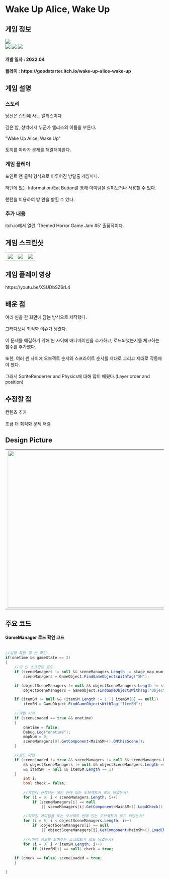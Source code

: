 # Wake Up Alice, Wake Up
<div>
    <h2> 게임 정보 </h2>
    <img src = "https://img.itch.zone/aW1nLzg2NDE1NDYucG5n/347x500/7%2BAG26.png"><br>
    <img src="https://img.shields.io/badge/Unity-yellow?style=flat-square&logo=Unity&logoColor=FFFFFF"/>
    <img src="https://img.shields.io/badge/Horror-black"/>
    <img src="https://img.shields.io/badge/Puzzle-purple"/>
    <h4> 개발 일자 : 2022.04 <br><br>
    플레이 : https://goodstarter.itch.io/wake-up-alice-wake-up
    
  </div>
  <div>
    <h2> 게임 설명 </h2>
    <h3> 스토리 </h3>
     당신은 런던에 사는 앨리스이다.<br><br>
     깊은 밤, 창밖에서 누군가 앨리스의 이름을 부른다.<br><br>
     "Wake Up Alice, Wake Up"<br><br>
     토끼를 따라가 문제를 해결해야한다.
    <h3> 게임 플레이 </h3>
     포인트 앤 클릭 형식으로 이루어진 방탈출 게잉미다.<br><br>
     하단에 있는 Information/Eat Button를 통해 아이템을 살펴보거나 사용할 수 있다.<br><br>
     랜턴을 이용하여 방 안을 밝힐 수 있다. 
     <h3> 추가 내용 </h3>
     itch.io에서 열린 'Themed Horror Game Jam #5' 출품작이다.
  </div>
  <div>
    <h2> 게임 스크린샷 </h2>
      <table>
        <td><img src = "https://img.itch.zone/aW1hZ2UvMTQ4MTg0NS84ODQ0MzAzLnBuZw==/347x500/kOJfKI.png"></td>
        <td><img src = "https://img.itch.zone/aW1hZ2UvMTQ4MTg0NS84ODQ0MzA1LnBuZw==/347x500/AVV0sq.png"></td>
        <td><img src = "https://img.itch.zone/aW1hZ2UvMTQ4MTg0NS84ODQ0MzA0LnBuZw==/347x500/E2YKJS.png"></td>
      </table>
  </div>
    <div>
    <h2> 게임 플레이 영상 </h2>
    https://youtu.be/XSUDbSZ6rL4
  </div>
  <div>
    <h2> 배운 점 </h2>
      여러 씬을 한 화면에 담는 방식으로 제작했다.<br><br>
      그러다보니 최적화 이슈가 생겼다.<br><br>
      이 문제를 해결하기 위해 씬 사이에 애니메이션을 추가하고, 로드되었는지를 체크하는 함수를 추가했다.<br><br>
      또한, 여러 씬 사이에 오브젝트 순서와 스프라이트 순서를 제대로 그리고 제대로 작동해야 했다.<br><br>
      그래서 SpriteRenderrer and Physics에 대해 많이 배웠다.(Layer order and position)
  </div>
  <div>
    <h2> 수정할 점 </h2>
      컨텐츠 추가<br><br>
      조금 더 최적화 문제 해결
   <h2> Design Picture </h2>
   <table>
        <td><img src = "https://postfiles.pstatic.net/MjAyMjA0MTFfNTQg/MDAxNjQ5Njc5Mjc1MDYy.scIPPxZrUqD1IwGQFHNcEtM9pEki5LHxQOetbUeqlBAg.Dg9OApan3D7fS2uSO9xaqKeO8u0Z2rmKBYN3aBrUli8g.JPEG.tdj04131/20220411_211214.jpg?type=w773" height = 500></td>
        <td><img src = "https://postfiles.pstatic.net/MjAyMjA0MTFfMTIw/MDAxNjQ5Njc5Mjc1MDcz._pDf8x_2chUlTG4DIL4ggrqmolpUDaBMtGTZZ8cpPWEg.OxH-9lk8Gp59WZBNQycTtogBG6CRhB-cDZN-euzxksAg.JPEG.tdj04131/20220411_211237.jpg?type=w773" height = 500></td>
     <td><img src = "https://postfiles.pstatic.net/MjAyMjA0MTFfMTAz/MDAxNjQ5Njc5Mjc1NTYy.UOR3270-KfcJpc8XXaRSu3jCmNtEOoJMgTWfX9x1t-8g.LB2kQYzJfR4kNbOgUfElVM_nKw6_0aicBIONa5_j6n8g.JPEG.tdj04131/20220411_211253.jpg?type=w773" height = 500></td>
      </table>
  </div>
<div>
       <h2> 주요 코드 </h2>
       <h4> GameManager 로드 확인 코드 </h4>
    </div>

```csharp
    
//실행 확인 및 씬 확인
if(onetime && gameState == 3)
{
    //각 씬 스크립트 로드
    if (sceneManagers != null && sceneManagers.Length != stage_map_num[stageNum])
        sceneManagers = GameObject.FindGameObjectsWithTag("SM");

    if (objectSceneManagers != null && objectSceneManagers.Length != stage_object_map_num[stageNum])
        objectSceneManagers = GameObject.FindGameObjectsWithTag("ObjectSM");

    if (itemSM != null && (itemSM.Length != 1 || itemSM[0] == null))
        itemSM = GameObject.FindGameObjectsWithTag("ItemSM");
    
    //게임 시작
    if (sceneLoaded == true && onetime)
    {
        onetime = false;
        Debug.Log("onetime");
        mapNum = 0;
        sceneManagers[0].GetComponent<MainSM>().ONthisScene();
    }

    //로드 확인
    if (sceneLoaded != true && sceneManagers != null && sceneManagers.Length == stage_map_num[stageNum]
        && objectSceneManagers != null && objectSceneManagers.Length == stage_object_map_num[stageNum]
        && itemSM != null && itemSM.Length == 1)
    {
        int i;
        bool check = false;
    
        //게임이 진행되는 메인 씬에 있는 오브젝트가 로드 되었는가?
        for (i = 0; i < sceneManagers.Length; i++)
            if (sceneManagers[i] == null 
                || sceneManagers[i].GetComponent<MainSM>().LoadCheck() == false) check = true;
        
        //획득한 아이템을 두는 오브젝트 씬에 있는 오브젝트가 로드 되었는가?
        for (i = 0; i < objectSceneManagers.Length; i++)
            if (objectSceneManagers[i] == null 
                || objectSceneManagers[i].GetComponent<MainSM>().LoadCheck() == false) check = true;
        
        //아이템 정보를 보여주는 스크립트가 로드 되었는가?
        for (i = 0; i < itemSM.Length; i++)
            if (itemSM[i] == null) check = true;
                                      
    if (check == false) sceneLoaded = true;
    }

}
```
